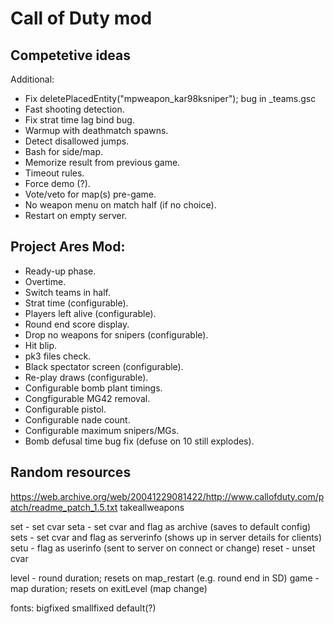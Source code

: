 # Call of Duty mod


## Competetive ideas

Additional:

- Fix deletePlacedEntity("mpweapon_kar98ksniper"); bug in _teams.gsc
- Fast shooting detection.
- Fix strat time lag bind bug.
- Warmup with deathmatch spawns.
- Detect disallowed jumps.
- Bash for side/map.
- Memorize result from previous game.
- Timeout rules.
- Force demo (?).
- Vote/veto for map(s) pre-game.
- No weapon menu on match half (if no choice).
- Restart on empty server.

##  Project Ares Mod:

- Ready-up phase.
- Overtime.
- Switch teams in half.
- Strat time (configurable).
- Players left alive (configurable).
- Round end score display.
- Drop no weapons for snipers (configurable).
- Hit blip.
- pk3 files check.
- Black spectator screen (configurable).
- Re-play draws (configurable).
- Configurable bomb plant timings.
- Congfigurable MG42 removal.
- Configurable pistol.
- Configurable nade count.
- Configurable maximum snipers/MGs.
- Bomb defusal time bug fix (defuse on 10 still explodes).

## Random resources


https://web.archive.org/web/20041229081422/http://www.callofduty.com/patch/readme_patch_1.5.txt
takeallweapons

set - set cvar
seta - set cvar and flag as archive (saves to default config)
sets - set cvar and flag as serverinfo (shows up in server details for clients)
setu - flag as userinfo (sent to server on connect or change)
reset - unset cvar

level - round duration; resets on map_restart (e.g. round end in SD)
game - map duration; resets on exitLevel (map change)

fonts: bigfixed smallfixed default(?)
